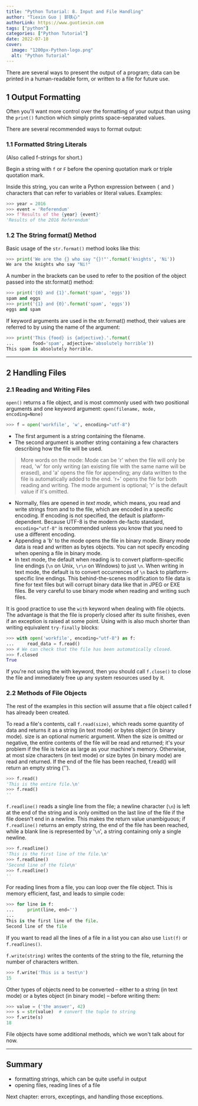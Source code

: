```yaml
---
title: "Python Tutorial: 8. Input and File Handling"
author: "Tiexin Guo | 郭铁心"
authorLink: https://www.guotiexin.com
tags: ["python"]
categories: ["Python Tutorial"]
date: 2022-07-18
cover:
  image: "1200px-Python-logo.png"
  alt: "Python Tutorial"
---
```


There are several ways to present the output of a program; data can be printed in a human-readable form, or written to a file for future use.

## 1 Output Formatting

Often you'll want more control over the formatting of your output than using the `print()` function which simply prints space-separated values.

There are several recommended ways to format output:

### 1.1 Formatted String Literals

(Also called f-strings for short.)

Begin a string with `f` or `F` before the opening quotation mark or triple quotation mark.

Inside this string, you can write a Python expression between `{` and `}` characters that can refer to variables or literal values. Examples:

```python
>>> year = 2016
>>> event = 'Referendum'
>>> f'Results of the {year} {event}'
'Results of the 2016 Referendum'
```

### 1.2 The String format() Method

Basic usage of the `str.format()` method looks like this:

```python
>>> print('We are the {} who say "{}!"'.format('knights', 'Ni'))
We are the knights who say "Ni!"
```

A number in the brackets can be used to refer to the position of the object passed into the str.format() method:

```python
>>> print('{0} and {1}'.format('spam', 'eggs'))
spam and eggs
>>> print('{1} and {0}'.format('spam', 'eggs'))
eggs and spam
```

If keyword arguments are used in the str.format() method, their values are referred to by using the name of the argument:

```python
>>> print('This {food} is {adjective}.'.format(
...       food='spam', adjective='absolutely horrible'))
This spam is absolutely horrible.
```

---

## 2 Handling Files

### 2.1 Reading and Writing Files

`open()` returns a file object, and is most commonly used with two positional arguments and one keyword argument: `open(filename, mode, encoding=None)`

```python
>>> f = open('workfile', 'w', encoding="utf-8")
```

- The first argument is a string containing the filename.
- The second argument is another string containing a few characters describing how the file will be used.

> More words on the mode: Mode can be 'r' when the file will only be read, 'w' for only writing (an existing file with the same name will be erased), and 'a' opens the file for appending; any data written to the file is automatically added to the end. 'r+' opens the file for both reading and writing. The mode argument is optional; 'r' is the default value if it's omitted.

- Normally, files are opened in _text mode_, which means, you read and write strings from and to the file, which are encoded in a specific encoding. If encoding is not specified, the default is platform-dependent. Because UTF-8 is the modern de-facto standard, `encoding="utf-8"` is recommended unless you know that you need to use a different encoding.
- Appending a 'b' to the mode opens the file in binary mode. Binary mode data is read and written as bytes objects. You can not specify encoding when opening a file in binary mode.
- In text mode, the default when reading is to convert platform-specific line endings (`\n` on Unix, `\r\n` on Windows) to just `\n`. When writing in text mode, the default is to convert occurrences of `\n` back to platform-specific line endings. This behind-the-scenes modification to file data is fine for text files but will corrupt binary data like that in JPEG or EXE files. Be very careful to use binary mode when reading and writing such files.

It is good practice to use the `with` keyword when dealing with file objects. The advantage is that the file is properly closed after its suite finishes, even if an exception is raised at some point. Using with is also much shorter than writing equivalent `try-finally` blocks:

```python
>>> with open('workfile', encoding="utf-8") as f:
...     read_data = f.read()
>>> # We can check that the file has been automatically closed.
>>> f.closed
True
```

If you're not using the with keyword, then you should call `f.close()` to close the file and immediately free up any system resources used by it.

### 2.2 Methods of File Objects

The rest of the examples in this section will assume that a file object called f has already been created.

To read a file's contents, call `f.read(size)`, which reads some quantity of data and returns it as a string (in text mode) or bytes object (in binary mode). size is an optional numeric argument. When the size is omitted or negative, the entire contents of the file will be read and returned; it's your problem if the file is twice as large as your machine's memory. Otherwise, at most size characters (in text mode) or size bytes (in binary mode) are read and returned. If the end of the file has been reached, f.read() will return an empty string ('').

```python
>>> f.read()
'This is the entire file.\n'
>>> f.read()
''
```

`f.readline()` reads a single line from the file; a newline character (`\n`) is left at the end of the string and is only omitted on the last line of the file if the file doesn't end in a newline. This makes the return value unambiguous; if `f.readline()` returns an empty string, the end of the file has been reached, while a blank line is represented by '`\n`', a string containing only a single newline.

```python
>>> f.readline()
'This is the first line of the file.\n'
>>> f.readline()
'Second line of the file\n'
>>> f.readline()
''
```

For reading lines from a file, you can loop over the file object. This is memory efficient, fast, and leads to simple code:

```python
>>> for line in f:
...     print(line, end='')
...
This is the first line of the file.
Second line of the file
```

If you want to read all the lines of a file in a list you can also use `list(f)` or `f.readlines()`.

`f.write(string)` writes the contents of the string to the file, returning the number of characters written.

```python
>>> f.write('This is a test\n')
15
```

Other types of objects need to be converted – either to a string (in text mode) or a bytes object (in binary mode) – before writing them:

```python
>>> value = ('the answer', 42)
>>> s = str(value)  # convert the tuple to string
>>> f.write(s)
18
```

File objects have some additional methods, which we won't talk about for now.

---

## Summary

- formatting strings, which can be quite useful in output
- opening files, reading lines of a file

Next chapter: errors, exceptings, and handling those exceptions.
